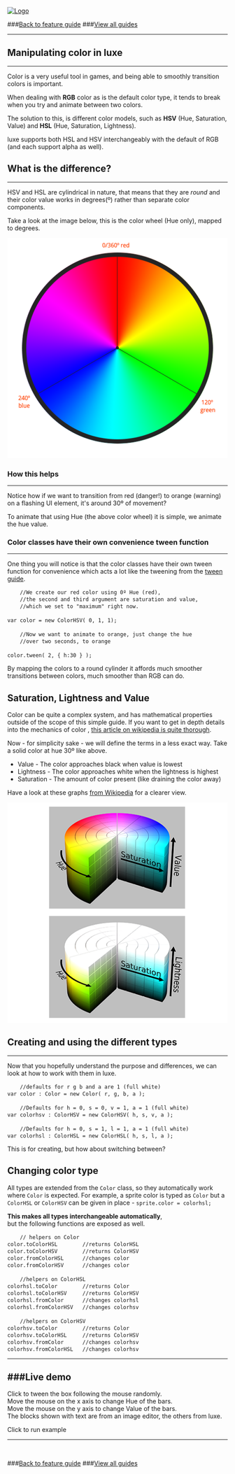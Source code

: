 
[![Logo](http://luxeengine.com/images/logo.png)](index.html)

###[Back to feature guide](guide.html#color)
###[View all guides](guide.html)

---
## Manipulating color in luxe
---

Color is a very useful tool in games, and being able to smoothly transition colors is important.   

When dealing with **RGB** color as is the default color type, it tends to break when you try and animate between two colors.   

The solution to this, is different color models, such as **HSV** (Hue, Saturation, Value) and **HSL** (Hue, Saturation, Lightness).

luxe supports both HSL and HSV interchangeably with the default of RGB (and each support alpha as well).

## What is the difference?
---

HSV and HSL are cylindrical in nature, that means that they are _round_ and their color value works in degrees(º) rather than separate color components. 

Take a look at the image below, this is the color wheel (Hue only), mapped to degrees.

![color wheel](images/color_wheel.png)

### How this helps
---

Notice how if we want to transition from red (danger!) to orange (warning) on a flashing UI element, it's around 30º of movement?    

To animate that using Hue (the above color wheel) it is simple, we animate the hue value.

### Color classes have their own convenience tween function
---
One thing you will notice is that the color classes have their own tween function for convenience which acts a lot like the tweening from the [tween guide](guide.tween.html).
        
        //We create our red color using 0º Hue (red), 
        //the second and third argument are saturation and value, 
        //which we set to "maximum" right now.

    var color = new ColorHSV( 0, 1, 1);

        //Now we want to animate to orange, just change the hue
        //over two seconds, to orange

    color.tween( 2, { h:30 } );

By mapping the colors to a round cylinder it affords much smoother transitions between colors, much smoother than RGB can do.

## Saturation, Lightness and Value

Color can be quite a complex system, and has mathematical properties outside of the scope of this simple guide. If you want to get in depth details into the mechanics of color , [this article on wikipedia is quite thorough](http://en.wikipedia.org/wiki/HSL_and_HSV).

Now - for simplicity sake - we will define the terms in a less exact way. Take a solid color at hue 30º like above. 

- Value - The color approaches black when value is lowest
- Lightness - The color approaches white when the lightness is highest
- Saturation - The amount of color present (like draining the color away)

Have a look at these graphs [from Wikipedia](http://en.wikipedia.org/wiki/HSL_and_HSV) for a clearer view.

![HSL/HSV](images/color_hsvl.png)

## Creating and using the different types
---

Now that you hopefully understand the purpose and differences, we can look at how to work with them in luxe.

        //defaults for r g b and a are 1 (full white)
    var color : Color = new Color( r, g, b, a );

        //Defaults for h = 0, s = 0, v = 1, a = 1 (full white)
    var colorhsv : ColorHSV = new ColorHSV( h, s, v, a );

        //Defaults for h = 0, s = 1, l = 1, a = 1 (full white)
    var colorhsl : ColorHSL = new ColorHSL( h, s, l, a );

This is for creating, but how about switching between? 

## Changing color type   
All types are extended from the `Color` class, so they automatically work where `Color` is expected. For example, a sprite color is typed as `Color` but a `ColorHSL` or `ColorHSV` can be given in place - `sprite.color = colorhsl;`

**This makes all types interchangeable automatically**,    
but the following functions are exposed as well.
    
        // helpers on Color
    color.toColorHSL        //returns ColorHSL
    color.toColorHSV        //returns ColorHSV
    color.fromColorHSL      //changes color
    color.fromColorHSV      //changes color

        //helpers on ColorHSL
    colorhsl.toColor        //returns Color
    colorhsl.toColorHSV     //returns ColorHSV
    colorhsl.fromColor      //changes colorhsl
    colorhsl.fromColorHSV   //changes colorhsv

        //helpers on ColorHSV
    colorhsv.toColor        //returns Color
    colorhsv.toColorHSL     //returns ColorHSV
    colorhsv.fromColor      //changes colorhsv
    colorhsv.fromColorHSL   //changes colorhsv

---

###Live demo
---
Click to tween the box following the mouse randomly.   
Move the mouse on the x axis to change Hue of the bars.   
Move the mouse on the y axis to change Value of the bars.   
The blocks shown with text are from an image editor, the others from luxe.

<div data-content="samples/test_colors/index.html" class="sample"> <p>Click to run example</p> </div>

---
&nbsp;   

###[Back to feature guide](guide.html#color)
###[View all guides](guide.html)

&nbsp;   
&nbsp;   
&nbsp;   